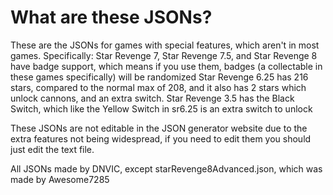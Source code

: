# What are these JSONs?

These are the JSONs for games with special features, which aren't in most games.
Specifically:
Star Revenge 7, Star Revenge 7.5, and Star Revenge 8 have badge support, which means if you use them, badges (a collectable in these games specifically) will be randomized
Star Revenge 6.25 has 216 stars, compared to the normal max of 208, and it also has 2 stars which unlock cannons, and an extra switch.
Star Revenge 3.5 has the Black Switch, which like the Yellow Switch in sr6.25 is an extra switch to unlock

These JSONs are not editable in the JSON generator website due to the extra features not being widespread, if you need to edit them you should just edit the text file.

All JSONs made by DNVIC, except starRevenge8Advanced.json, which was made by Awesome7285

